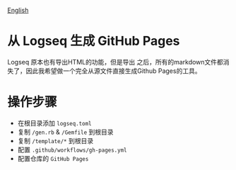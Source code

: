 [English](./README.md)

# 从 Logseq 生成 GitHub Pages

Logseq 原本也有导出HTML的功能，但是导出 之后，所有的markdown文件都消失了，因此我希望做一个完全从源文件直接生成Github Pages的工具。

# 操作步骤

* 在根目录添加 `logseq.toml`
* 复制 `/gen.rb` & `/Gemfile` 到根目录
* 复制 `/template/*` 到根目录
* 配置 `.github/workflows/gh-pages.yml`
* 配置仓库的 `GitHub Pages`